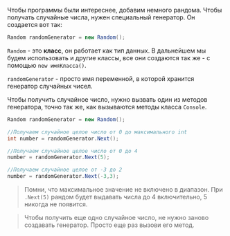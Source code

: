 Чтобы программы были интереснее, добавим немного рандома. Чтобы получать случайные числа, нужен специальный генератор. Он создается вот так:
```csharp
Random randomGenerator = new Random();
```
`Random` - это **класс**, он работает как тип данных. В дальнейшем мы будем использовать и другие классы, все они создаются так же - с помощью `new имяКласса()`.

`randomGenerator` - просто имя переменной, в которой хранится генератор случайных чисел.

Чтобы получить случайное число, нужно вызвать один из методов генератора, точно так же, как вызываются методы класса `Console`.
```csharp
Random randomGenerator = new Random();

//Получаем случайное целое число от 0 до максимального int
int number = randomGenerator.Next();

//Получаем случайное целое число от 0 до 4 
number = randomGenerator.Next(5);

//Получаем случайное целое от -3 до 2
number = randomGenerator.Next(-3,3);
``` 
>Помни, что максимальное значение не включено в диапазон. При `.Next(5)` рандом будет выдавать числа до 4 включительно, 5 никогда не появится.

> Чтобы получить еще одно случайное число, не нужно заново создавать генератор. Просто еще раз вызови его метод.
